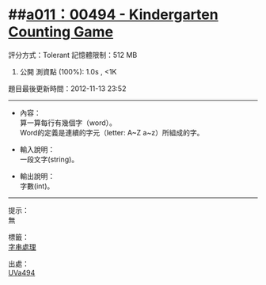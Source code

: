 ##[a011：00494 - Kindergarten Counting Game](http://zerojudge.tw/ShowProblem?problemid=a011)
======
評分方式：Tolerant 
記憶體限制：512 MB

1. 公開 測資點 (100%): 1.0s , <1K

題目最後更新時間：2012-11-13 23:52 

- - -
* 內容：  
	算一算每行有幾個字（word）。  
	Word的定義是連續的字元（letter: A~Z a~z）所組成的字。

* 輸入說明：  
	一段文字(string)。
* 輸出說明：  
	字數(int)。

- - -
提示：  
	無

標籤：  
	[字串處理](http://zerojudge.tw/Problems?tag=%E5%AD%97%E4%B8%B2%E8%99%95%E7%90%86)

出處：  
	[UVa](http://zerojudge.tw/Problems?tag=UVa)[494](http://zerojudge.tw/Problems?tag=494)
